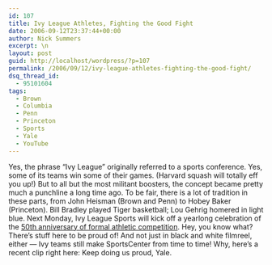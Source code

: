 ```yaml
---
id: 107
title: Ivy League Athletes, Fighting the Good Fight
date: 2006-09-12T23:37:44+00:00
author: Nick Summers
excerpt: \n
layout: post
guid: http://localhost/wordpress/?p=107
permalink: /2006/09/12/ivy-league-athletes-fighting-the-good-fight/
dsq_thread_id:
  - 95101604
tags:
  - Brown
  - Columbia
  - Penn
  - Princeton
  - Sports
  - Yale
  - YouTube
---
```

Yes, the phrase &#8220;Ivy League&#8221; originally referred to a sports conference. Yes, some of its teams win some of their games. (Harvard squash will totally eff you up!) But to all but the most militant boosters, the concept became pretty much a punchline a long time ago. To be fair, there is a lot of tradition in these parts, from John Heisman (Brown and Penn) to Hobey Baker (Princeton). Bill Bradley played Tiger basketball; Lou Gehrig homered in light blue. Next Monday, Ivy League Sports will kick off a yearlong celebration of the [50th anniversary of formal athletic competition](http://ivyleaguesports.com/article.asp?intID=5384). Hey, you know what? There&#8217;s stuff here to be proud of! And not just in black and white filmreel, either &#8212; Ivy teams still make SportsCenter from time to time! Why, here&#8217;s a recent clip right here: Keep doing us proud, Yale.